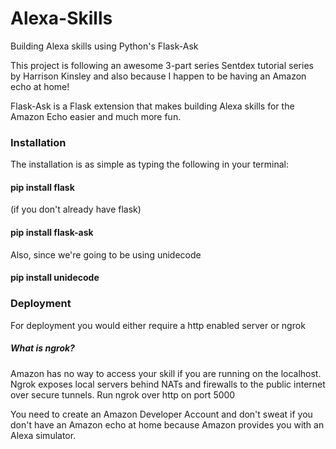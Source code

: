 # Alexa-Skills
Building Alexa skills using Python's Flask-Ask

This project is following an awesome 3-part series Sentdex tutorial series by Harrison Kinsley and also because I happen to be having an Amazon echo at home!

Flask-Ask is a Flask extension that makes building Alexa skills for the Amazon Echo easier and much more fun.

### Installation
The installation is as simple as typing the following in your terminal:
#### pip install flask
(if you don't already have flask)
#### pip install flask-ask
Also, since we're going to be using unidecode
#### pip install unidecode

### Deployment 
For deployment you would either require a http enabled server or ngrok

##### What is ngrok?
Amazon has no way to access your skill if you are running on the localhost.
Ngrok exposes local servers behind NATs and firewalls to the public internet over secure tunnels.
Run ngrok over http on port 5000 

You need to create an Amazon Developer Account and don't sweat if you don't have an Amazon echo at home because Amazon provides you with an Alexa simulator.
